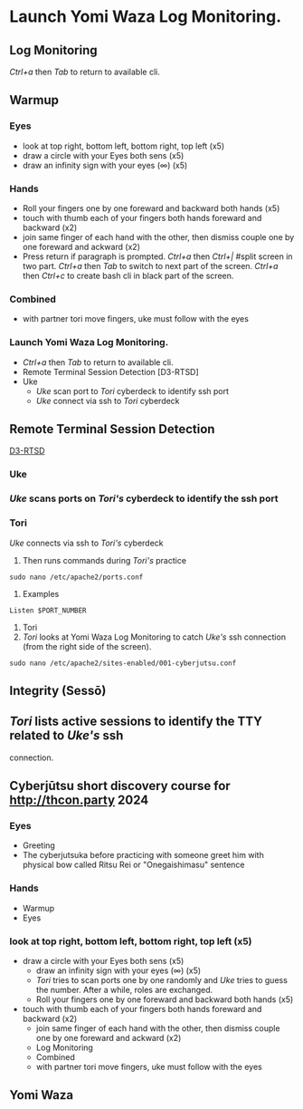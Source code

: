 # Launch Yomi Waza Log Monitoring.

## Log Monitoring

*Ctrl+a* then *Tab* to return to available cli.

## Warmup

### Eyes

* look at top right, bottom left, bottom right, top left (x5)
* draw a circle with your Eyes both sens (x5)
* draw an infinity sign with your eyes (∞) (x5)

### Hands

* Roll your fingers one by one foreward and backward both hands (x5)
* touch with thumb each of your fingers both hands foreward and backward (x2)
* join same finger of each hand with the other, then dismiss couple one by one
foreward and ackward (x2)
* Press return if paragraph is prompted. *Ctrl+a* then *Ctrl+|* #split screen in
two part. *Ctrl+a* then *Tab* to switch to next part of the screen. *Ctrl+a*
then *Ctrl+c* to create bash cli in black part of the screen.

### Combined

* with partner tori move fingers, uke must follow with the eyes

### Launch Yomi Waza Log Monitoring.

* *Ctrl+a* then *Tab* to return to available cli.
* Remote Terminal Session Detection [D3-RTSD]
* Uke
   * *Uke* scan port to *Tori* cyberdeck to identify ssh port
   * *Uke* connect via ssh to *Tori* cyberdeck

## Remote Terminal Session Detection
[D3-RTSD](https://d3fend.mitre.org/technique/d3f:RemoteTerminalSessionDetection)

### Uke

### *Uke* scans ports on *Tori's* cyberdeck to identify the ssh port

### Tori

*Uke* connects via ssh to *Tori's* cyberdeck

1. Then runs commands during *Tori's* practice

```
sudo nano /etc/apache2/ports.conf
```

1. Examples

```
Listen $PORT_NUMBER
```

1. Tori
1. *Tori* looks at Yomi Waza Log Monitoring to catch *Uke's* ssh connection (from
the right side of the screen).

```
sudo nano /etc/apache2/sites-enabled/001-cyberjutsu.conf
```

## Integrity (Sessō)

## *Tori* lists active sessions to identify the TTY related to *Uke's* ssh
connection.

## Cyberjūtsu short discovery course for http://thcon.party 2024

### Eyes

* Greeting
* The cyberjutsuka before practicing with someone greet him with physical bow
called Ritsu Rei or "Onegaishimasu" sentence

### Hands

* Warmup
* Eyes

### look at top right, bottom left, bottom right, top left (x5)

* draw a circle with your Eyes both sens (x5)
   * draw an infinity sign with your eyes (∞) (x5)
   * *Tori* tries to scan ports one by one randomly and *Uke* tries to guess the
number. After a while, roles are exchanged.
   * Roll your fingers one by one foreward and backward both hands (x5)
* touch with thumb each of your fingers both hands foreward and backward (x2)
   * join same finger of each hand with the other, then dismiss couple one by one
foreward and ackward (x2)
   * Log Monitoring
   * Combined
   * with partner tori move fingers, uke must follow with the eyes

## Yomi Waza
